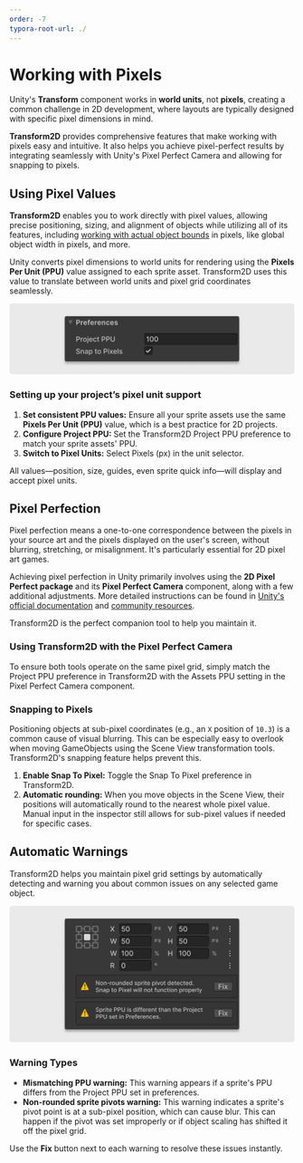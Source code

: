 ```yaml
---
order: -7
typora-root-url: ./
---
```


# Working with Pixels

Unity's **Transform** component works in **world units**, not **pixels**, creating a common challenge in 2D development, where layouts are typically designed with specific pixel dimensions in mind.

**Transform2D** provides comprehensive features that make working with pixels easy and intuitive. It also helps you achieve pixel-perfect results by integrating seamlessly with Unity's Pixel Perfect Camera and allowing for snapping to pixels.

## Using Pixel Values

**Transform2D** enables you to work directly with pixel values, allowing precise positioning, sizing, and alignment of objects while utilizing all of its features, including [working with actual object bounds](/05.transforming) in pixels, like global object width in pixels, and more.

Unity converts pixel dimensions to world units for rendering using the **Pixels Per Unit (PPU)** value assigned to each sprite asset. Transform2D uses this value to translate between world units and pixel grid coordinates seamlessly.

![](/static/pixel-settings.png)

### **Setting up your project’s pixel unit support**

1. **Set consistent PPU values:** Ensure all your sprite assets use the same **Pixels Per Unit (PPU)** value, which is a best practice for 2D projects.
2. **Configure Project PPU:** Set the Transform2D Project PPU preference to match your sprite assets' PPU.
3. **Switch to Pixel Units:** Select Pixels (px) in the unit selector.

All values—position, size, guides, even sprite quick info—will display and accept pixel units.

## Pixel Perfection

Pixel perfection means a one-to-one correspondence between the pixels in your source art and the pixels displayed on the user's screen, without blurring, stretching, or misalignment. It's particularly essential for 2D pixel art games.

Achieving pixel perfection in Unity primarily involves using the **2D Pixel Perfect package** and its **Pixel Perfect Camera** component, along with a few additional adjustments. More detailed instructions can be found in [Unity's official documentation](https://docs.unity3d.com/Packages/com.unity.2d.pixel-perfect@1.0/manual/index.html) and [community resources](https://www.youtube.com/watch?v=5jbgT25fc-0).

Transform2D is the perfect companion tool to help you maintain it.

### **Using Transform2D with the Pixel Perfect Camera**

To ensure both tools operate on the same pixel grid, simply match the Project PPU preference in Transform2D with the Assets PPU setting in the Pixel Perfect Camera component.

### **Snapping to Pixels**

Positioning objects at sub-pixel coordinates (e.g., an `X` position of `10.3`) is a common cause of visual blurring. This can be especially easy to overlook when moving GameObjects using the Scene View transformation tools. Transform2D's snapping feature helps prevent this.

1. **Enable Snap To Pixel:** Toggle the Snap To Pixel preference in Transform2D.
2. **Automatic rounding:** When you move objects in the Scene View, their positions will automatically round to the nearest whole pixel value. Manual input in the inspector still allows for sub-pixel values if needed for specific cases.

## Automatic Warnings

Transform2D helps you maintain pixel grid settings by automatically detecting and warning you about common issues on any selected game object.

![](/static/pixle-warnings.png)

### **Warning Types**

- **Mismatching PPU warning:** This warning appears if a sprite's PPU differs from the Project PPU set in preferences.
- **Non-rounded sprite pivots warning:** This warning indicates a sprite's pivot point is at a sub-pixel position, which can cause blur. This can happen if the pivot was set improperly or if object scaling has shifted it off the pixel grid.

Use the **Fix** button next to each warning to resolve these issues instantly.